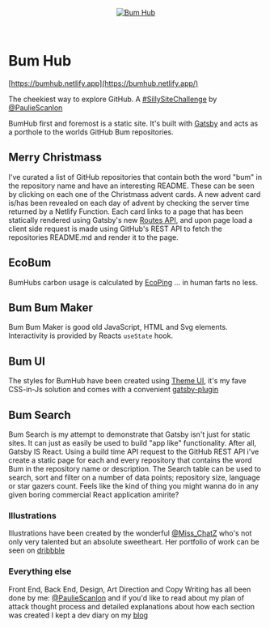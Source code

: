 <p align="center">
  <a href="https://bumhub.netlify.app/">
    <img alt="Bum Hub" src="https://bumhub.netlify.app/images/bumhub-og-image.jpg" />
  </a>
</p>

<br />

# Bum Hub

[https://bumhub.netlify.app](https://bumhub.netlify.app/)

The cheekiest way to explore GitHub. A [#SillySiteChallenge](https://twitter.com/search?q=%23SillySiteChallenge) by
[@PaulieScanlon](https://twitter.com/PaulieScanlon)

BumHub first and foremost is a static site. It's built with [Gatsby](https://www.gatsbyjs.com/) and acts as a porthole
to the worlds GitHub Bum repositories.

## Merry Christmass

I've curated a list of GitHub repositories that contain both the word "bum" in the repository name and have an
interesting README. These can be seen by clicking on each one of the Christmass advent cards. A new advent card is/has
been revealed on each day of advent by checking the server time returned by a Netlify Function. Each card links to a
page that has been statically rendered using Gatsby's new
[Routes API](https://www.gatsbyjs.com/docs/reference/routing/file-system-route-api/), and upon page load a client side
request is made using GitHub's REST API to fetch the repositories README.md and render it to the page.

## EcoBum

BumHubs carbon usage is calculated by [EcoPing](https://ecoping.earth/) ... in human farts no less.

## Bum Bum Maker

Bum Bum Maker is good old JavaScript, HTML and Svg elements. Interactivity is provided by Reacts `useState` hook.

## Bum UI

The styles for BumHub have been created using [Theme UI](https://theme-ui.com/), it's my fave CSS-in-Js solution and
comes with a convenient [gatsby-plugin](https://theme-ui.com/packages/gatsby-plugin/)

## Bum Search

Bum Search is my attempt to demonstrate that Gatsby isn't just for static sites. It can just as easily be used to build
"app like" functionality. After all, Gatsby IS React. Using a build time API request to the GitHub REST API i've create
a static page for each and every repository that contains the word Bum in the repository name or description. The Search
table can be used to search, sort and filter on a number of data points; repository size, language or star gazers count.
Feels like the kind of thing you might wanna do in any given boring commercial React application amirite?

### Illustrations

Illustrations have been created by the wonderful [@Miss_ChatZ](https://twitter.com/Miss_ChatZ) who's not only very
talented but an absolute sweetheart. Her portfolio of work can be seen on [dribbble](https://dribbble.com/Miss_ChatZ)

### Everything else

Front End, Back End, Design, Art Direction and Copy Writing has all been done by me:
[@PaulieScanlon](https://twitter.com/PaulieScanlon) and if you'd like to read about my plan of attack thought process
and detailed explanations about how each section was created I kept a dev diary on my
[blog](https://paulie.dev/posts/2020/11/silly-site-challenge/)
